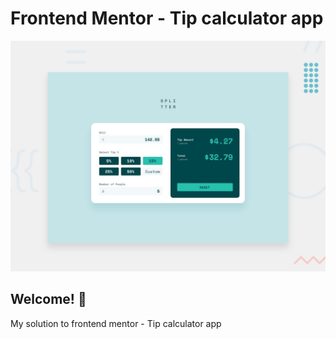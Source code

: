 # Frontend Mentor - Tip calculator app

![Design preview for the Tip calculator app coding challenge](./design/desktop-preview.jpg)

## Welcome! 👋
My solution to frontend mentor - Tip calculator app